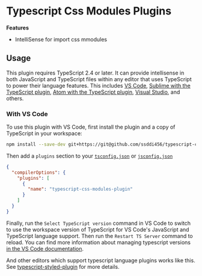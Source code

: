 # Typescript Css Modules Plugins

**Features**

- IntelliSense for import css mmodules

## Usage
This plugin requires TypeScript 2.4 or later. It can provide intellisense in both JavaScript and TypeScript files within any editor that uses TypeScript to power their language features. This includes [VS Code](https://code.visualstudio.com), [Sublime with the TypeScript plugin](https://github.com/Microsoft/TypeScript-Sublime-Plugin), [Atom with the TypeScript plugin](https://atom.io/packages/atom-typescript), [Visual Studio](https://www.visualstudio.com), and others. 

### With VS Code
To use this plugin with VS Code, first install the plugin and a copy of TypeScript in your workspace:

```bash
npm install --save-dev git+https://git@github.com/ssddi456/typescript-css-modules-plugin.git typescript
```

Then add a `plugins` section to your [`tsconfig.json`](http://www.typescriptlang.org/docs/handbook/tsconfig-json.html) or [`jsconfig.json`](https://code.visualstudio.com/Docs/languages/javascript#_javascript-project-jsconfigjson)

```json
{
  "compilerOptions": {
    "plugins": [
      {
        "name": "typescript-css-modules-plugin"
      }
    ]
  }
}
```

Finally, run the `Select TypeScript version` command in VS Code to switch to use the workspace version of TypeScript for VS Code's JavaScript and TypeScript language support. Then run the `Restart TS Server` command to reload. You can find more information about managing typescript versions [in the VS Code documentation](https://code.visualstudio.com/Docs/languages/typescript#_using-newer-typescript-versions).

And other editors which support typescript language plugins works like this. See [typescript-styled-plugin](https://github.com/Microsoft/typescript-styled-plugin) for more details.
